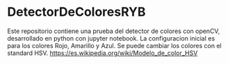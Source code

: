 # DetectorDeColoresRYB
Este repositorio contiene una prueba del detector de colores con openCV, desarrollado en python con jupyter notebook.
La configuracion inicial es para los colores Rojo, Amarillo y Azul.
Se puede cambiar los colores con el standard HSV.
https://es.wikipedia.org/wiki/Modelo_de_color_HSV

